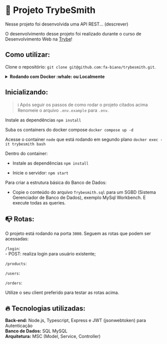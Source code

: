# :hammer: Projeto TrybeSmith

Nesse projeto foi desenvolvida uma API REST... (descrever)

O desenvolvimento desse projeto foi realizado durante o curso de Desenvolvimento Web na [Trybe](https://www.betrybe.com/)!

## Como utilizar:

Clone o repositório: `git clone git@github.com:fa-biano/trybesmith.git`.

<details>
  <summary><strong>Rodando com Docker :whale: ou Localmente</strong></summary>
  
  ## 👉 Com Docker
   **⚠ Antes de começar, seu docker-compose precisa estar na versão 1.29 ou superior. [Veja aqui](https://www.digitalocean.com/community/tutorials/how-to-install-and-use-docker-compose-on-ubuntu-20-04-pt) ou [na documentação](https://docs.docker.com/compose/install/) como instalá-lo. No primeiro artigo, você pode substituir onde está com `1.26.0` por `1.29.2`.**
   
   > Rode o serviço `node` com o comando `docker-compose up -d`.
  - Esse serviço irá inicializar um container chamado `trybesmith` e outro chamado `trybesmith_db`.
  - A partir daqui você pode rodar o container via CLI ou abri-lo no VS Code.
  
   > :information_source: Use o comando `docker exec -it trybesmith bash`.
   
  - Ele te dará acesso ao terminal interativo do container criado pelo compose, que está rodando em segundo plano.

  > :information_source: Instale as dependências [**Caso existam**] com `npm install`
  
  - **⚠ Atenção:** Caso opte por utilizar o Docker, **TODOS** os comandos disponíveis no `package.json` (npm start, npm test, npm run dev, ...) devem ser executados **DENTRO** do container, ou seja, no terminal que aparece após a execução do comando `docker exec` citado acima. 
  
  ## 👉 Sem Docker

  > :information_source: Instale as dependências [**Caso existam**] com `npm install`
  
  - ✨ **Dica:** Para rodar o projeto desta forma, obrigatoriamente você deve ter o `node` instalado em seu computador.
  - ✨ **Dica:** O projeto espera que a versão do `node` utilizada seja a 16.

  <br>  
</details>

## Inicializando:
  > :information_source: Após seguir os passos de como rodar o projeto citados acima
  Renomeie o arquivo `.env.example` para `.env`.
  
  Instale as dependências `npm install`

  Suba os containers do docker compose `docker compose up -d`

  Acesse o container `node` que está rodando em segundo plano `docker exec -it trybesmith bash`

  Dentro do container: 
  - Instale as dependências `npm install`

  - Inicie o servidor: `npm start`

  Para criar a estrutura básica do Banco de Dados:
  - Copie o conteúdo do arquivo `Trybesmith.sql` para um SGBD (Sistema Gerenciador de Banco de Dados), exemplo MySql Workbench. E execute todas as queries.

## :mailbox_with_no_mail: Rotas:

O projeto está rodando na porta `3000`. Seguem as rotas que podem ser acessadas:

  `/login`: </br>
    - POST: realiza login para usuário existente;

  `/products`: </br>
    <!-- - POST: cria novo usuário; </br>
    - GET: lista os usuários cadastrados; </br>
    - GET: `/user/:id` traz as informações do usuário conforme id; </br>
    - DELETE: `/user/me` exclui o cadastro do usuário logado; -->

  `/users`: </br>
    <!-- - GET: lista as categorias de post disponíveis; </br>
    - POST: cria nova categoria para os posts; -->
    
  `/orders`: </br>
    <!-- - POST: cria novo post para o blog; </br>
    - GET: lista todos os posts; </br>
    - GET: `/post/:id` traz as informações do post conforme id; </br>
    - GET: `/post/search` lista todos os posts que contenha a palavra pesquisada (request query); </br>
    - PUT: `/post/:id` atualiza as informações do post conforme id; </br>
    - DELETE: `/post/:id` deleta as informações do post conforme id; </br> -->

Utilize o seu client preferido para testar as rotas acima.

## :fire: Tecnologias utilizadas:

  **Back-end:** Node.js, Typescript, Express e JWT (jsonwebtoken) para Autenticação </br>
  **Banco de Dados:** SQL MySQL </br>
  **Arquitetura:** MSC (Model, Service, Controller)
